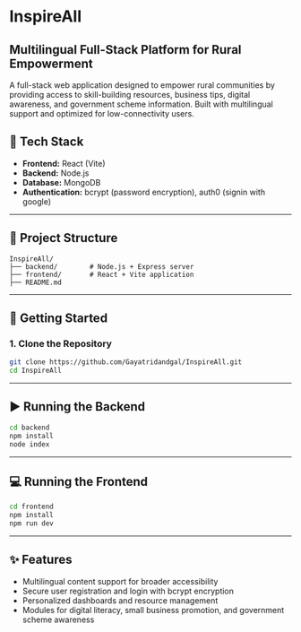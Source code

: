 # InspireAll

## Multilingual Full-Stack Platform for Rural Empowerment

A full-stack web application designed to empower rural communities by providing access to skill-building resources, business tips, digital awareness, and government scheme information. Built with multilingual support and optimized for low-connectivity users.

## 🚀 Tech Stack

* **Frontend:** React (Vite)
* **Backend:** Node.js
* **Database:** MongoDB
* **Authentication:** bcrypt (password encryption), auth0 (signin with google)

---

## 📁 Project Structure

```
InspireAll/
├── backend/        # Node.js + Express server
├── frontend/       # React + Vite application
├── README.md
```

---

## 🔧 Getting Started

### 1. Clone the Repository

```bash
git clone https://github.com/Gayatridandgal/InspireAll.git
cd InspireAll
```

---

## ▶️ Running the Backend

```bash
cd backend
npm install
node index
```

---

## 💻 Running the Frontend

```bash
cd frontend
npm install
npm run dev
```

---

## ✨ Features

* Multilingual content support for broader accessibility
* Secure user registration and login with bcrypt encryption
* Personalized dashboards and resource management
* Modules for digital literacy, small business promotion, and government scheme awareness

